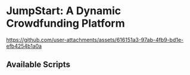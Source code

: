 # JumpStart: A Dynamic Crowdfunding Platform

https://github.com/user-attachments/assets/616151a3-97ab-4fb9-bd1e-efb4254b1a0a


## Available Scripts
